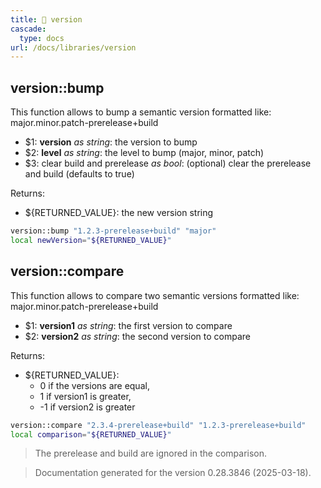 ```yaml
---
title: 📂 version
cascade:
  type: docs
url: /docs/libraries/version
---
```


## version::bump

This function allows to bump a semantic version formatted like:
major.minor.patch-prerelease+build

- $1: **version** _as string_:
      the version to bump
- $2: **level** _as string_:
      the level to bump (major, minor, patch)
- $3: clear build and prerelease _as bool_:
      (optional) clear the prerelease and build
      (defaults to true)

Returns:

- ${RETURNED_VALUE}: the new version string

```bash
version::bump "1.2.3-prerelease+build" "major"
local newVersion="${RETURNED_VALUE}"
```

## version::compare

This function allows to compare two semantic versions formatted like:
major.minor.patch-prerelease+build

- $1: **version1** _as string_:
      the first version to compare
- $2: **version2** _as string_:
      the second version to compare

Returns:

- ${RETURNED_VALUE}:
  - 0 if the versions are equal,
  - 1 if version1 is greater,
  - -1 if version2 is greater

```bash
version::compare "2.3.4-prerelease+build" "1.2.3-prerelease+build"
local comparison="${RETURNED_VALUE}"
```

> The prerelease and build are ignored in the comparison.

> Documentation generated for the version 0.28.3846 (2025-03-18).
